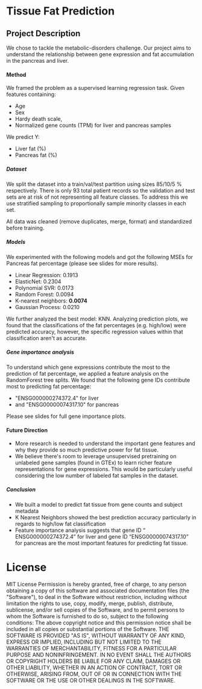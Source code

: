 # Tissue Fat Prediction

## Project Description
We chose to tackle the metabolic-disorders challenge.  Our project aims to understand the relationship between gene expression and fat accumulation in the pancreas and liver.

#### Method
We framed the problem as a supervised learning regression task. Given features
containing: 
* Age
* Sex
* Hardy death scale,
* Normalized gene counts (TPM) for liver and pancreas samples

We predict Y: 
* Liver fat (%)
* Pancreas fat (%)

##### Dataset
We split the dataset into a train/val/test partition using sizes 85/10/5 % respectively. There is only 93 total patient records so the validation and test sets are at risk of not representing all feature classes. To address this we use stratified sampling to proportionally sample minority classes in each set.

All data was cleaned (remove duplicates, merge, format) and standardized before training. 

##### Models
We experimented with the following models and got the following MSEs for Pancreas fat percentage (please see slides for more results).
* Linear Regression: 0.1913
* ElasticNet: 0.2304
* Polynomial SVR: 0.0173
* Random Forest: 0.0094
* K-nearest neighbors: **0.0074**
* Gaussian Process: 0.0210

We further analyzed the best model: KNN. Analyzing prediction plots, we found that the classifications of the fat percentages (e.g. high/low) were predicted accuracy, however, the specific regression values within that classification aren't as accurate.

##### Gene importance analysis
To understand which gene expressions contribute the most to the prediction of fat percentage, we applied a feature analysis on the RandomForest tree splits. We found that the following gene IDs contribute most to predicting fat percentage:
* "ENSG000000274372.4"  for liver
* and "ENSG00000074317.10" for pancreas

Please see slides for full gene importance plots. 

#### Future Direction
* More research is needed to understand the important gene features and why they provide so much predictive power for fat tissue.
* We believe there's room to leverage unsupervised pretraining on unlabeled gene samples (found in GTEx) to learn richer feature representations for gene expressions. This would be particularly useful considering the low number of labeled fat samples in the dataset.

##### Conclusion
* We built a model to predict fat tissue from gene counts and subject metadata
* K Nearest Neighbors showed the best prediction accuracy particularly in
regards to high/low fat classification
* Feature importance analysis suggests that gene ID “ ENSG000000274372.4”
for liver and gene ID “ENSG00000074317.10” for pancreas are the most
important features for predicting fat tissue. 


# License
MIT License
Permission is hereby granted, free of charge, to any person obtaining a copy of this software and associated documentation files (the "Software"), to deal in the Software without restriction, including without limitation the rights to use, copy, modify, merge, publish, distribute, sublicense, and/or sell copies of the Software, and to permit persons to whom the Software is furnished to do so, subject to the following conditions: The above copyright notice and this permission notice shall be included in all copies or substantial portions of the Software. THE SOFTWARE IS PROVIDED "AS IS", WITHOUT WARRANTY OF ANY KIND, EXPRESS OR IMPLIED, INCLUDING BUT NOT LIMITED TO THE WARRANTIES OF MERCHANTABILITY, FITNESS FOR A PARTICULAR PURPOSE AND NONINFRINGEMENT. IN NO EVENT SHALL THE AUTHORS OR COPYRIGHT HOLDERS BE LIABLE FOR ANY CLAIM, DAMAGES OR OTHER LIABILITY, WHETHER IN AN ACTION OF CONTRACT, TORT OR OTHERWISE, ARISING FROM, OUT OF OR IN CONNECTION WITH THE SOFTWARE OR THE USE OR OTHER DEALINGS IN THE SOFTWARE.
